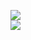 [![](https://img.shields.io/badge/Made%20With-Github%20Spray-lightgrey.svg?style=for-the-badge&logo=github)](https://github.com/Annihil/github-spray#28949)  
[![](https://i.imgur.com/2DrTn0Z.gif)](https://github.com/Annihil/github-spray)